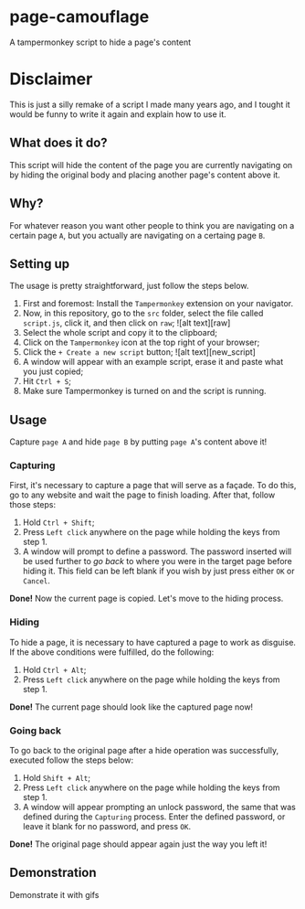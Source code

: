 # page-camouflage
A tampermonkey script to hide a page's content

# Disclaimer
This is just a silly remake of a script I made many years ago, and I tought
it would be funny to write it again and explain how to use it.

## What does it do?
This script will hide the content of the page you are currently navigating
on by hiding the original body and placing another page's content above it.

## Why?
For whatever reason you want other people to think you are navigating on a
certain page `A`, but you actually are navigating on a certaing page `B`.

## Setting up
The usage is pretty straightforward, just follow the steps below.
1. First and foremost: Install the `Tampermonkey` extension on your navigator.
2. Now, in this repository, go to the `src` folder, select the file called
`script.js`, click it, and then click on `raw`;
![alt text][raw]
3. Select the whole script and copy it to the clipboard;
4. Click on the `Tampermonkey` icon at the top right of your browser;
5. Click the `+ Create a new script` button;
![alt text][new_script]
6. A window will appear with an example script, erase it and paste what you
just copied;
7. Hit `Ctrl + S`;
8. Make sure Tampermonkey is turned on and the script is running.

## Usage
Capture `page A` and hide `page B` by putting `page A`'s content above it!

### Capturing
First, it's necessary to capture a page that will serve as a façade. To do
this, go to any website and wait the page to finish loading. After that,
follow those steps:

1. Hold `Ctrl + Shift`;
2. Press `Left click` anywhere on the page while holding the keys from step 1.
3. A window will prompt to define a password. The password inserted will be
used further to *go back* to where you were in the target page before hiding
it. This field can be left blank if you wish by just press either `OK` or
`Cancel`.

**Done!** Now the current page is copied. Let's move to the hiding process.

### Hiding
To hide a page, it is necessary to have captured a page to work as disguise.
If the above conditions were fulfilled, do the following:
1. Hold `Ctrl + Alt`;
2. Press `Left click` anywhere on the page while holding the keys from step 1.

**Done!** The current page should look like the captured page now!

### Going back
To go back to the original page after a hide operation was successfully,
executed follow the steps below:
1. Hold `Shift + Alt`;
2. Press `Left click` anywhere on the page while holding the keys from step 1.
3. A window will appear prompting an unlock password, the same that was
defined during the `Capturing` process. Enter the defined password, or leave
it blank for no password, and press `OK`.

**Done!** The original page should appear again just the way you left it!

## Demonstration
Demonstrate it with gifs
